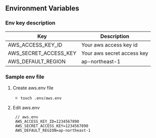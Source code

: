 ## Environment Variables

### Env key description

| Key                   | Description                |
| --------------------- | -------------------------- |
| AWS_ACCESS_KEY_ID     | Your aws access key id     |
| AWS_SECRET_ACCESS_KEY | Your aws secret access key |
| AWS_DEFAULT_REGION    | ap-northeast-1             |

### Sample env file

1. Create aws.env file

   - `touch .env/aws.env`

2. Edit aws.env

   ```env
    // aws.env
    AWS_ACCESS_KEY_ID=1234567890
    AWS_SECRET_ACCESS_KEY=1234567890
    AWS_DEFAULT_REGION=ap-northeast-1
   ```
